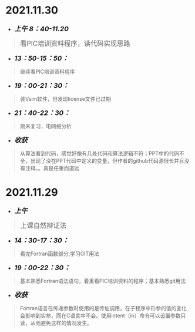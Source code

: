 #  2021.11.30
* <font size=4>__*上午 8：40-11.20*__</font>
> <font size=4>看PIC培训资料程序，读代码实现思路</font>
* <font size=4>__*13：50-15：50：*__</font>
> 继续看PIC培训资料程序
* <font size=4>__*19：00-21：30：*__</font>
> 装Vsim软件，但发现license文件已过期
* <font size=4>__*21：40-22：30：*__</font>
> 期末复习，电网络分析
* <font size=4>__*收获*__</font>
>从算法看到代码，感觉好像有几处代码和算法逻辑不符；PPT中的代码不全，出现了没在PPT代码中定义的变量，但作者的github代码源很长并且没有注释。。真是任重而道远



#  2021.11.29
* <font size=4>__*上午*__</font>
> <font size=4>上课自然辩证法</font>
* <font size=4>__*14：30-17：30：*__</font>
>看完Fortran函数部分,学习GIT用法
* <font size=4>__*19：00-22：30：*__</font>
>基本熟悉Fortran语法语句，着重看PIC培训资料的程序；基本熟悉git用法
* <font size=4>__*收获*__</font>
>Fortran语言在传递参数时使用的是传址调用，在子程序中形参的值的变化会影响到实参，而在C语言中不会。使用intent（in）命令可以设置参数只读，从而避免这样的情况发生。


